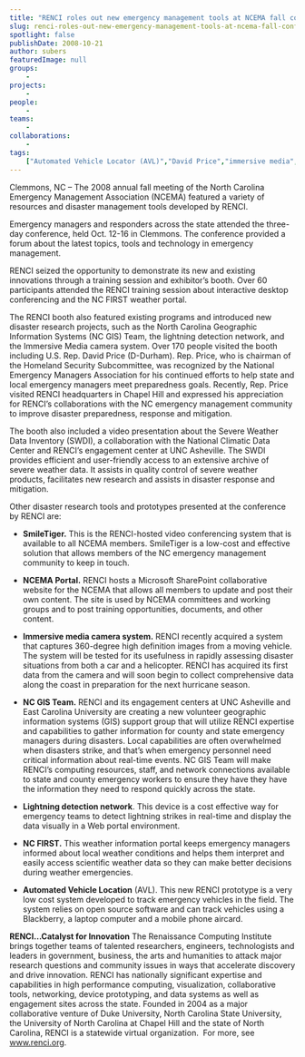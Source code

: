 ```yaml
---
title: "RENCI roles out new emergency management tools at NCEMA fall conference"
slug: renci-roles-out-new-emergency-management-tools-at-ncema-fall-conference
spotlight: false
publishDate: 2008-10-21
author: subers
featuredImage: null
groups:
    - 
projects:
    - 
people:
    - 
teams: 
    - 
collaborations:
    - 
tags:
    ["Automated Vehicle Locator (AVL)","David Price","immersive media","NC-FIRST","North Carolina Emergency Managers Association (NCEMA)","RENCI at UNC Asheville","SmileTiger"]
---
```

Clemmons, NC – The 2008 annual fall meeting of the North Carolina Emergency Management Association (NCEMA) featured a variety of resources and disaster management tools developed by RENCI. <!--more-->

Emergency managers and responders across the state attended the three-day conference, held Oct. 12-16 in Clemmons. The conference provided a forum about the latest topics, tools and technology in emergency management.

RENCI seized the opportunity to demonstrate its new and existing innovations through a training session and exhibitor’s booth. Over 60 participants attended the RENCI training session about interactive desktop conferencing and the NC FIRST weather portal.
<div class="news_image"></div>
The RENCI booth also featured existing programs and introduced new disaster research projects, such as the North Carolina Geographic Information Systems (NC GIS) Team, the lightning detection network, and the Immersive Media camera system. Over 170 people visited the booth including U.S. Rep. David Price (D-Durham). Rep. Price, who is chairman of the Homeland Security Subcommittee, was recognized by the National Emergency Managers Association for his continued efforts to help state and local emergency managers meet preparedness goals. Recently, Rep. Price visited RENCI headquarters in Chapel Hill and expressed his appreciation for RENCI’s collaborations with the NC emergency management community to improve disaster preparedness, response and mitigation.

The booth also included a video presentation about the Severe Weather Data Inventory (SWDI), a collaboration with the National Climatic Data Center and RENCI’s engagement center at UNC Asheville. The SWDI provides efficient and user-friendly access to an extensive archive of severe weather data. It assists in quality control of severe weather products, facilitates new research and assists in disaster response and mitigation.

Other disaster research tools and prototypes presented at the conference by RENCI are:
<ul type="disc">
	<li><strong>SmileTiger.</strong> This is the RENCI-hosted video conferencing system that is available to all NCEMA members. SmileTiger is a low-cost and effective solution that allows members of the NC emergency management community to keep in touch.</li>
</ul>
<ul type="disc">
	<li><strong>NCEMA Portal.</strong> RENCI hosts a Microsoft SharePoint collaborative website for the NCEMA that allows all members to update and post their own content. The site is used by NCEMA committees and working groups and to post training opportunities, documents, and other content.</li>
</ul>
<ul type="disc">
	<li><strong>Immersive media camera system.</strong> RENCI recently acquired a system that captures 360-degree high definition images from a moving vehicle. The system will be tested for its usefulness in rapidly assessing disaster situations from both a car and a helicopter. RENCI has acquired its first data from the camera and will soon begin to collect comprehensive data along the coast in preparation for the next hurricane season.</li>
</ul>
<ul type="disc">
	<li><strong>NC GIS Team.</strong> RENCI and its engagement centers at UNC Asheville and East Carolina University are creating a new volunteer geographic information systems (GIS) support group that will utilize RENCI expertise and capabilities to gather information for county and state emergency managers during disasters. Local capabilities are often overwhelmed when disasters strike, and that’s when emergency personnel need critical information about real-time events. NC GIS Team will make RENCI’s computing resources, staff, and network connections available to state and county emergency workers to ensure they have they have the information they need to respond quickly across the state.</li>
</ul>
<ul type="disc">
	<li><strong>Lightning detection network</strong>. This device is a cost effective way for emergency teams to detect lightning strikes in real-time and display the data visually in a Web portal environment.</li>
</ul>
<ul type="disc">
	<li><strong>NC FIRST.</strong> This weather information portal keeps emergency managers informed about local weather conditions and helps them interpret and easily access scientific weather data so they can make better decisions during weather emergencies.</li>
</ul>
<ul type="disc">
	<li><strong>Automated Vehicle Location</strong> (AVL). This new RENCI prototype is a very low cost system developed to track emergency vehicles in the field. The system relies on open source software and can track vehicles using a Blackberry, a laptop computer and a mobile phone aircard.</li>
</ul>
<strong>RENCI…Catalyst for Innovation</strong>
The Renaissance Computing Institute brings together teams of talented researchers, engineers, technologists and leaders in government, business, the arts and humanities to attack major research questions and community issues in ways that accelerate discovery and drive innovation. RENCI has nationally significant expertise and capabilities in high performance computing, visualization, collaborative tools, networking, device prototyping, and data systems as well as engagement sites across the state. Founded in 2004 as a major collaborative venture of Duke University, North Carolina State University, the University of North Carolina at Chapel Hill and the state of North Carolina, RENCI is a statewide virtual organization.  For more, see <a href="https://www.renci.org/">www.renci.org</a>.
